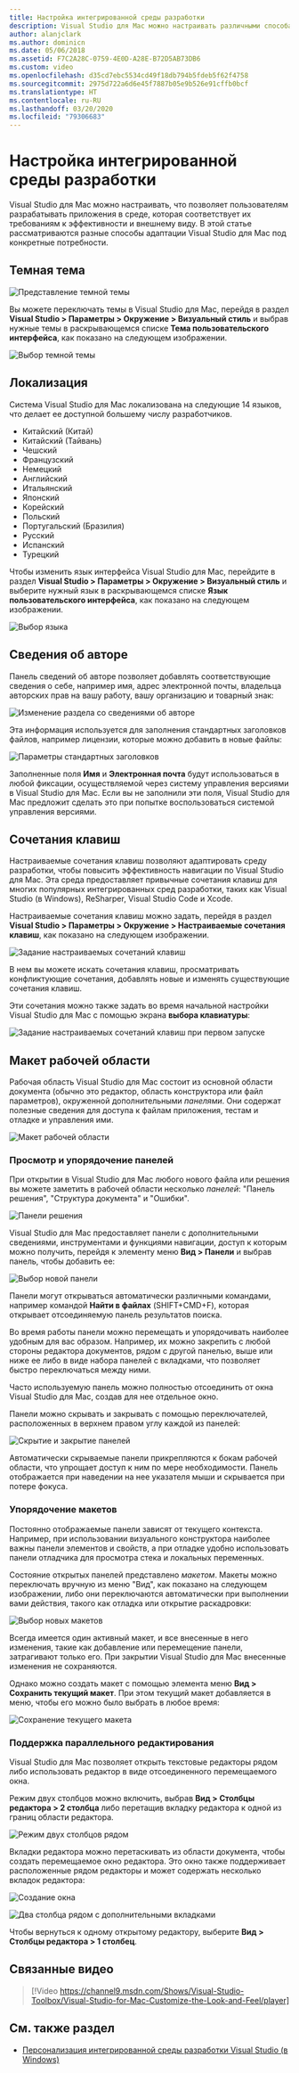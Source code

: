 ```yaml
---
title: Настройка интегрированной среды разработки
description: Visual Studio для Mac можно настраивать различными способами, позволяя пользователям разрабатывать приложения в среде, которая соответствует их требованиям к эффективности и внешнему виду. В этой статье рассматриваются разные способы адаптации Visual Studio для Mac под конкретные потребности.
author: alanjclark
ms.author: dominicn
ms.date: 05/06/2018
ms.assetid: F7C2A28C-0759-4E0D-A28E-B72D5AB73DB6
ms.custom: video
ms.openlocfilehash: d35cd7ebc5534cd49f18db794b5fdeb5f62f4758
ms.sourcegitcommit: 2975d722a6d6e45f7887b05e9b526e91cffb0bcf
ms.translationtype: HT
ms.contentlocale: ru-RU
ms.lasthandoff: 03/20/2020
ms.locfileid: "79306683"
---
```

# <a name="customizing-the-ide"></a>Настройка интегрированной среды разработки

Visual Studio для Mac можно настраивать, что позволяет пользователям разрабатывать приложения в среде, которая соответствует их требованиям к эффективности и внешнему виду. В этой статье рассматриваются разные способы адаптации Visual Studio для Mac под конкретные потребности.

## <a name="dark-theme"></a>Темная тема

![Представление темной темы](media/customizing-the-ide-image7a.png)

Вы можете переключать темы в Visual Studio для Mac, перейдя в раздел **Visual Studio > Параметры > Окружение > Визуальный стиль** и выбрав нужные темы в раскрывающемся списке **Тема пользовательского интерфейса**, как показано на следующем изображении.

![Выбор темной темы](media/customizing-the-ide-image7b.png)

## <a name="localization"></a>Локализация

Система Visual Studio для Mac локализована на следующие 14 языков, что делает ее доступной большему числу разработчиков.

* Китайский (Китай)
* Китайский (Тайвань)
* Чешский
* Французский
* Немецкий
* Английский
* Итальянский
* Японский
* Корейский
* Польский
* Португальский (Бразилия)
* Русский
* Испанский
* Турецкий

Чтобы изменить язык интерфейса Visual Studio для Mac, перейдите в раздел **Visual Studio > Параметры > Окружение > Визуальный стиль** и выберите нужный язык в раскрывающемся списке **Язык пользовательского интерфейса**, как показано на следующем изображении.

![Выбор языка](media/customizing-the-ide-image11a.png)

## <a name="author-information"></a>Сведения об авторе

Панель сведений об авторе позволяет добавлять соответствующие сведения о себе, например имя, адрес электронной почты, владельца авторских прав на вашу работу, вашу организацию и товарный знак:

![Изменение раздела со сведениями об авторе](media/customizing-the-ide-image9a.png)

Эта информация используется для заполнения стандартных заголовков файлов, например лицензии, которые можно добавить в новые файлы:

![Параметры стандартных заголовков](media/customizing-the-ide-image8a.png)

Заполненные поля **Имя** и **Электронная почта** будут использоваться в любой фиксации, осуществляемой через систему управления версиями в Visual Studio для Mac. Если вы не заполнили эти поля, Visual Studio для Mac предложит сделать это при попытке воспользоваться системой управления версиями.

## <a name="key-bindings"></a>Сочетания клавиш

Настраиваемые сочетания клавиш позволяют адаптировать среду разработки, чтобы повысить эффективность навигации по Visual Studio для Mac. Эта среда предоставляет привычные сочетания клавиш для многих популярных интегрированных сред разработки, таких как Visual Studio (в Windows), ReSharper, Visual Studio Code и Xcode.

Настраиваемые сочетания клавиш можно задать, перейдя в раздел **Visual Studio > Параметры > Окружение > Настраиваемые сочетания клавиш**, как показано на следующем изображении.

![Задание настраиваемых сочетаний клавиш](media/customizing-the-ide-image10a.png)

В нем вы можете искать сочетания клавиш, просматривать конфликтующие сочетания, добавлять новые и изменять существующие сочетания клавиш.

Эти сочетания можно также задать во время начальной настройки Visual Studio для Mac с помощью экрана **выбора клавиатуры**:

![Задание настраиваемых сочетаний клавиш при первом запуске](media/ide-tour-2019-keyboard-shortcut.png)

## <a name="workspace-layout"></a>Макет рабочей области

Рабочая область Visual Studio для Mac состоит из основной области документа (обычно это редактор, область конструктора или файл параметров), окруженной дополнительными *панелями*. Они содержат полезные сведения для доступа к файлам приложения, тестам и отладке и управления ими.

 ![Макет рабочей области](media/customizing-the-ide-image1a.png)

### <a name="viewing-and-arranging-pads"></a>Просмотр и упорядочение панелей

При открытии в Visual Studio для Mac любого нового файла или решения вы можете заметить в рабочей области несколько *панелей*: "Панель решения", "Структура документа" и "Ошибки".

![Панели решения](media/customizing-the-ide-image2a.png)

Visual Studio для Mac предоставляет панели с дополнительными сведениями, инструментами и функциями навигации, доступ к которым можно получить, перейдя к элементу меню **Вид > Панели** и выбрав панель, чтобы добавить ее:

![Выбор новой панели](media/customizing-the-ide-image3a.png)

Панели могут открываться автоматически различными командами, например командой **Найти в файлах** (SHIFT+CMD+F), которая открывает отсоединяемую панель результатов поиска.

Во время работы панели можно перемещать и упорядочивать наиболее удобным для вас образом. Например, их можно закрепить с любой стороны редактора документов, рядом с другой панелью, выше или ниже ее либо в виде набора панелей с вкладками, что позволяет быстро переключаться между ними.

Часто используемую панель можно полностью отсоединить от окна Visual Studio для Mac, создав для нее отдельное окно.

Панели можно скрывать и закрывать с помощью переключателей, расположенных в верхнем правом углу каждой из панелей:

![Скрытие и закрытие панелей](media/customizing-the-ide-image5a.png)

Автоматически скрываемые панели прикрепляются к бокам рабочей области, что упрощает доступ к ним по мере необходимости. Панель отображается при наведении на нее указателя мыши и скрывается при потере фокуса.

### <a name="organizing-layouts"></a>Упорядочение макетов

Постоянно отображаемые панели зависят от текущего контекста. Например, при использовании визуального конструктора наиболее важны панели элементов и свойств, а при отладке удобно использовать панели отладчика для просмотра стека и локальных переменных.

Состояние открытых панелей представлено *макетом*. Макеты можно переключать вручную из меню "Вид", как показано на следующем изображении, либо они переключаются автоматически при выполнении вами действия, такого как отладка или открытие раскадровки:

![Выбор новых макетов](media/customizing-the-ide-image6b.png)

Всегда имеется один активный макет, и все внесенные в него изменения, такие как добавление или перемещение панели, затрагивают только его. При закрытии Visual Studio для Mac внесенные изменения не сохраняются.

Однако можно создать макет с помощью элемента меню **Вид > Сохранить текущий макет**. При этом текущий макет добавляется в меню, чтобы его можно было выбрать в любое время:

![Сохранение текущего макета](media/customizing-the-ide-image6a.png)

### <a name="side-by-side-editing-support"></a>Поддержка параллельного редактирования

Visual Studio для Mac позволяет открыть текстовые редакторы рядом либо использовать редактор в виде отсоединенного перемещаемого окна.

Режим двух столбцов можно включить, выбрав **Вид > Столбцы редактора > 2 столбца** либо перетащив вкладку редактора к одной из границ области редактора.

![Режим двух столбцов рядом](media/customizing-the-ide-sbs.png)

Вкладки редактора можно перетаскивать из области документа, чтобы создать перемещаемое окно редактора. Это окно также поддерживает расположенные рядом редакторы и может содержать несколько вкладок редактора:

![Создание окна](media/customizing-the-ide-sbs1.png)

![Два столбца рядом с дополнительными вкладками](media/customizing-the-ide-sbs2.png)

Чтобы вернуться к одному открытому редактору, выберите **Вид > Столбцы редактора > 1 столбец**.

## <a name="related-video"></a>Связанные видео

> [!Video https://channel9.msdn.com/Shows/Visual-Studio-Toolbox/Visual-Studio-for-Mac-Customize-the-Look-and-Feel/player]

## <a name="see-also"></a>См. также раздел

- [Персонализация интегрированной среды разработки Visual Studio (в Windows)](/visualstudio/ide/personalizing-the-visual-studio-ide)